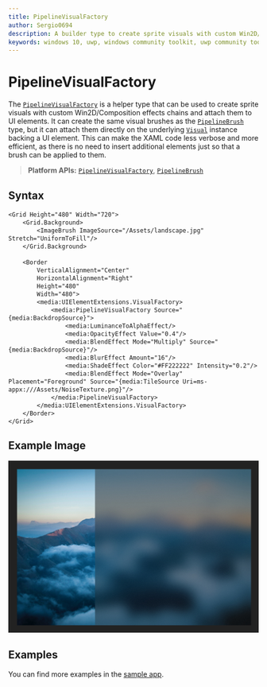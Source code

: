 ```yaml
---
title: PipelineVisualFactory
author: Sergio0694
description: A builder type to create sprite visuals with custom Win2D/Composition effects chains and attach them to UI elements.
keywords: windows 10, uwp, windows community toolkit, uwp community toolkit, uwp toolkit, brush, backdrop, blur, win2d, composition
---
```


# PipelineVisualFactory

The [`PipelineVisualFactory`](/dotnet/api/microsoft.toolkit.uwp.ui.media.PipelineVisualFactory) is a helper type that can be used to create sprite visuals with custom Win2D/Composition effects chains and attach them to UI elements. It can create the same visual brushes as the [`PipelineBrush`](/dotnet/api/microsoft.toolkit.uwp.ui.media.pipelinebrush) type, but it can attach them directly on the underlying [`Visual`](/uwp/api/windows.ui.composition.visual) instance backing a UI element. This can make the XAML code less verbose and more efficient, as there is no need to insert additional elements just so that a brush can be applied to them.

> **Platform APIs:** [`PipelineVisualFactory`](/dotnet/api/microsoft.toolkit.uwp.ui.media.PipelineVisualFactory), [`PipelineBrush`](/dotnet/api/microsoft.toolkit.uwp.ui.media.pipelinebrush)

## Syntax

```xaml
<Grid Height="480" Width="720">
    <Grid.Background>
        <ImageBrush ImageSource="/Assets/landscape.jpg" Stretch="UniformToFill"/>
    </Grid.Background>

    <Border
        VerticalAlignment="Center"
        HorizontalAlignment="Right"
        Height="480"
        Width="480">
        <media:UIElementExtensions.VisualFactory>
            <media:PipelineVisualFactory Source="{media:BackdropSource}">
                <media:LuminanceToAlphaEffect/>
                <media:OpacityEffect Value="0.4"/>
                <media:BlendEffect Mode="Multiply" Source="{media:BackdropSource}"/>
                <media:BlurEffect Amount="16"/>
                <media:ShadeEffect Color="#FF222222" Intensity="0.2"/>
                <media:BlendEffect Mode="Overlay" Placement="Foreground" Source="{media:TileSource Uri=ms-appx:///Assets/NoiseTexture.png}"/>
            </media:PipelineVisualFactory>
        </media:UIElementExtensions.VisualFactory>
    </Border>
</Grid>
```

## Example Image

![PipelineVisualFactory sample](../resources/images/Brushes/PipelineVisualFactory.jpg)

## Examples

You can find more examples in the [sample app](https://github.com/windows-toolkit/WindowsCommunityToolkit/tree/rel/7.1.0/Microsoft.Toolkit.Uwp.SampleApp).
